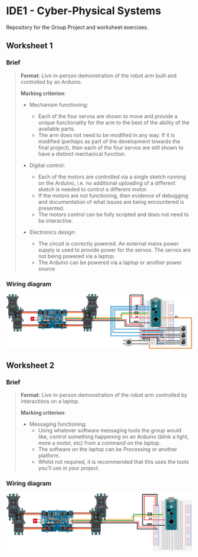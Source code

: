# IDE1 - Cyber-Physical Systems
Repository for the Group Project and worksheet exercises.

## Worksheet 1

### Brief

> **Format**: Live in-person demonstration of the robot arm built and controlled by an Arduino.
> 
> **Marking criterion**: 
> 
> - Mechanism functioning:
>   - Each of the four servos are shown to move and provide a unique functionality for the arm to the best of the ability of the available parts.
>   - The arm does not need to be modified in any way. If it is modified (perhaps as part of the development towards the final project), then each of the four servos are still shown to have a distinct mechanical function.
> 
> - Digital control:
>   - Each of the motors are controlled via a single sketch running on the Arduino, i.e. no additional uploading of a different sketch is needed to control a different motor.
>   - If the motors are not functioning, then evidence of debugging and documentation of what issues are being encountered is presented.
>   - The motors control can be fully scripted and does not need to be interactive.
> 
> - Electronics design:
>   - The circuit is correctly powered. An external mains power supply is used to provide power for the servos. The servos are not being powered via a laptop.
>   - The Arduino can be powered via a laptop or another power source

### Wiring diagram

![Worksheet 1 wiring diagram](./docs/WS1-wiring.png)

## Worksheet 2

### Brief

> **Format**: Live in-person demonstration of the robot arm controlled by interactions on a laptop.
> 
> **Marking criterion**: 
> 
> - Messaging functioning:
>   - Using whatever software messaging tools the group would like, control something happening on an Arduino (blink a light, more a motor, etc) from a command on the laptop.
>   - The software on the laptop can be Processing or another platform.
>   - Whilst not required, it is recommended that this uses the tools you’ll use in your project.

### Wiring diagram

![Worksheet 1 wiring diagram](./docs/WS2-wiring.png)
